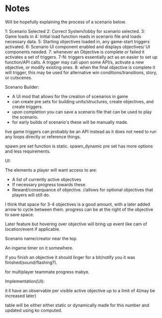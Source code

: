 # Notes

Will be hopefully explaining the process of a scenario below.

1: Scenario Selected
2: Correct System/lobby for scenario selected.
3: Game loads in
4: Initial load function reads in scenario file and loads necessary data.
5: Starting objectives loaded in, any game-start triggers activated.
6: Scenario UI component enabled and displays objectives/ UI components needed.
7: whenever an Objective is complete or failed it activates a set of triggers.
7-N: triggers essentially act as an easier to set up function/API calls. A trigger may call upon some API/s, activate a new objective, or modify existing ones.
8: when the final objective is complete it will trigger, this may be used for alternative win conditions/transitions, story, or cutscenes.

Scenario Builder:

- A UI mod that allows for the creation of scenarios in game
- can create pre sets for building units/structures, create objectives, and create triggers.
- upon completion you can save a scenario file that can be used to play the scenario.
- for early builds of scenario's these will be manually made.

live game triggers can probably be an API instead as it does not need to run any loops directly or reference things.

spawn pre set function  is static. spawn_dynamic pre set has more options and less requirements.



UI:

The elements a player will want access to are:

- A list of currently active objectives
- If necessary progress towards these.
- Reward/consequance of objective. //allows for optional objectives that players will still do.

I think that space for 3-4 objectives is a good amount, with a later added arrow to cycle between them.
progress can be at the right of the objective to save space.

Later feature but hovering over objective will bring up event like cam of location/event if applicable.

Scenario name/creator near the top.

An ingame timer on it somewhere.

if you finish an objective it should linger for a bit/notify you it was finished(sound/flashing?).

for multiplayer teammate progress mabye.


Implementation(UI):

it ll have an observable per visible active objective up to a limit of 4(may be increased later)

table will be either either static or dynamically made for this number and updated using ko computed.